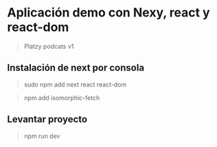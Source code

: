 # Aplicación demo con Nexy, react y react-dom
> Platzy podcats v1

## Instalación de next por consola
> sudo npm add next react react-dom

> npm add isomorphic-fetch

## Levantar proyecto
>  npm run dev
